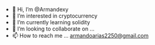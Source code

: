 - 👋 Hi, I’m @Armandexy
- 👀 I’m interested in cryptocurrency
- 🌱 I’m currently learning solidity 
- 💞️ I’m looking to collaborate on ...
- 📫 How to reach me ...
armandoarias2250@gmail.com
<!---
Armandexy/Armandexy is a ✨ special ✨ repository because its `README.md` (this file) appears on your GitHub profile.
You can click the Preview link to take a look at your changes.
--->
